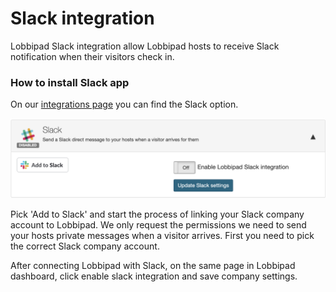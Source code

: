 # Slack integration

Lobbipad Slack integration allow Lobbipad hosts to receive Slack notification when
their visitors check in. 


### How to install Slack app


On our  [integrations page](https://lobbipad.com/settings/api/integrations) you can find the Slack option.

![alt text](images/slack.png)


Pick 'Add to Slack' and start the process of linking your Slack company account to Lobbipad. We only request the permissions we need to send your hosts private messages when a visitor arrives.
First you need to pick the correct Slack company account.


After connecting Lobbipad with Slack, on the same page in Lobbipad dashboard, click enable slack integration and save company settings.